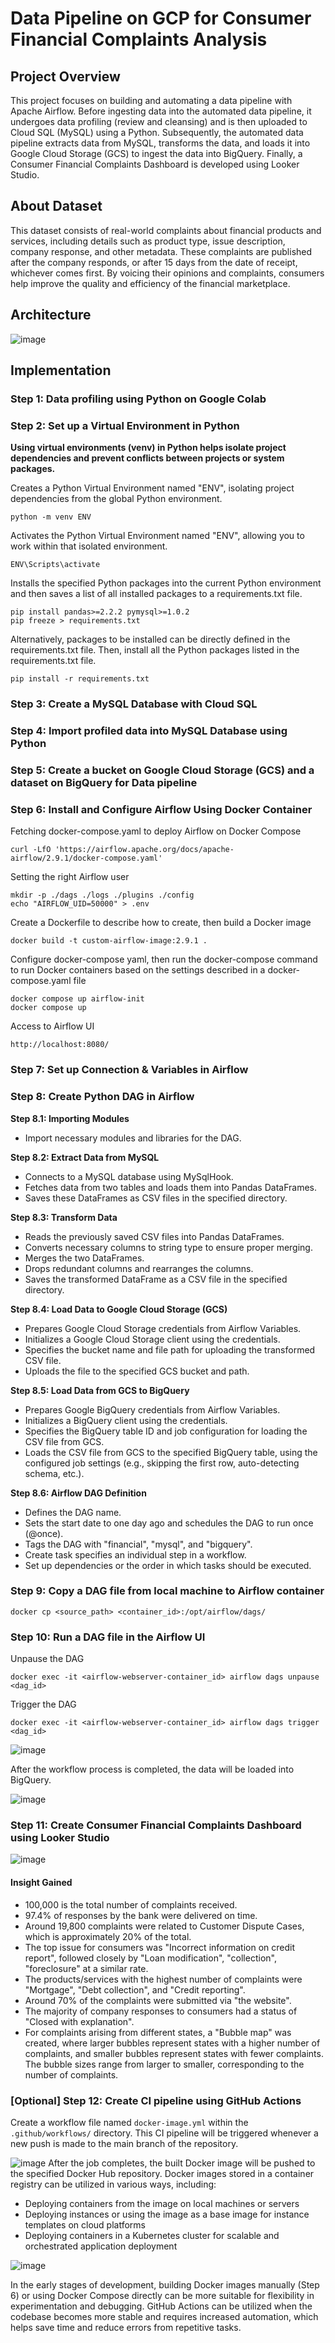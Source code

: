 # Data Pipeline on GCP for Consumer Financial Complaints Analysis
## Project Overview
This project focuses on building and automating a data pipeline with Apache Airflow. Before ingesting data into the automated data pipeline, it undergoes data profiling (review and cleansing) and is then uploaded to Cloud SQL (MySQL) using a Python. Subsequently, the automated data pipeline extracts data from MySQL, transforms the data, and loads it into Google Cloud Storage (GCS) to ingest the data into BigQuery. Finally, a Consumer Financial Complaints Dashboard is developed using Looker Studio.
## About Dataset
This dataset consists of real-world complaints about financial products and services, including details such as product type, issue description, company response, and other metadata. These complaints are published after the company responds, or after 15 days from the date of receipt, whichever comes first. By voicing their opinions and complaints, consumers help improve the quality and efficiency of the financial marketplace.
## Architecture
![image](https://github.com/getnkit/Data-Pipeline-on-GCP-for-Consumer-Financial-Complaints-Analysis/blob/dc1de1502b228873f33218c5365b7ad8f5176fe4/images/Data%20Architecture.png)
## Implementation
### Step 1: Data profiling using Python on Google Colab
### Step 2: Set up a Virtual Environment in Python
**Using virtual environments (venv) in Python helps isolate project dependencies and prevent conflicts between projects or system packages.**

Creates a Python Virtual Environment named "ENV", isolating project dependencies from the global Python environment.
```
python -m venv ENV
```
Activates the Python Virtual Environment named "ENV", allowing you to work within that isolated environment.
```
ENV\Scripts\activate
```
Installs the specified Python packages into the current Python environment and then saves a list of all installed packages to a requirements.txt file.
```
pip install pandas>=2.2.2 pymysql>=1.0.2
pip freeze > requirements.txt
```
Alternatively, packages to be installed can be directly defined in the requirements.txt file. Then, install all the Python packages listed in the requirements.txt file.
```
pip install -r requirements.txt
```
### Step 3: Create a MySQL Database with Cloud SQL
### Step 4: Import profiled data into MySQL Database using Python
### Step 5: Create a bucket on Google Cloud Storage (GCS) and a dataset on BigQuery for Data pipeline
### Step 6: Install and Configure Airflow Using Docker Container
Fetching docker-compose.yaml to deploy Airflow on Docker Compose
```
curl -LfO 'https://airflow.apache.org/docs/apache-airflow/2.9.1/docker-compose.yaml'
```
Setting the right Airflow user
```
mkdir -p ./dags ./logs ./plugins ./config
echo "AIRFLOW_UID=50000" > .env
```
Create a Dockerfile to describe how to create, then build a Docker image
```
docker build -t custom-airflow-image:2.9.1 .
```
Configure docker-compose yaml, then run the docker-compose command to run Docker containers based on the settings described in a docker-compose.yaml file

```
docker compose up airflow-init
docker compose up
```
Access to Airflow UI
```
http://localhost:8080/
```
### Step 7: Set up Connection & Variables in Airflow
### Step 8: Create Python DAG in Airflow
**Step 8.1: Importing Modules**
- Import necessary modules and libraries for the DAG.

**Step 8.2: Extract Data from MySQL**
- Connects to a MySQL database using MySqlHook.
- Fetches data from two tables and loads them into Pandas DataFrames.
- Saves these DataFrames as CSV files in the specified directory.

**Step 8.3: Transform Data**
- Reads the previously saved CSV files into Pandas DataFrames.
- Converts necessary columns to string type to ensure proper merging.
- Merges the two DataFrames.
- Drops redundant columns and rearranges the columns.
- Saves the transformed DataFrame as a CSV file in the specified directory.

**Step 8.4: Load Data to Google Cloud Storage (GCS)**
- Prepares Google Cloud Storage credentials from Airflow Variables.
- Initializes a Google Cloud Storage client using the credentials.
- Specifies the bucket name and file path for uploading the transformed CSV file.
- Uploads the file to the specified GCS bucket and path.

**Step 8.5: Load Data from GCS to BigQuery**
- Prepares Google BigQuery credentials from Airflow Variables.
- Initializes a BigQuery client using the credentials.
- Specifies the BigQuery table ID and job configuration for loading the CSV file from GCS.
- Loads the CSV file from GCS to the specified BigQuery table, using the configured job settings (e.g., skipping the first row, auto-detecting schema, etc.).

**Step 8.6: Airflow DAG Definition**
- Defines the DAG name.
- Sets the start date to one day ago and schedules the DAG to run once (@once).
- Tags the DAG with "financial", "mysql", and "bigquery".
- Create task specifies an individual step in a workflow.
- Set up dependencies or the order in which tasks should be executed.

### Step 9: Copy a DAG file from local machine to Airflow container
```
docker cp <source_path> <container_id>:/opt/airflow/dags/
```
### Step 10: Run a DAG file in the Airflow UI
Unpause the DAG
```
docker exec -it <airflow-webserver-container_id> airflow dags unpause <dag_id>
```
Trigger the DAG
```
docker exec -it <airflow-webserver-container_id> airflow dags trigger <dag_id>
```
![image](https://github.com/getnkit/Data-Pipeline-on-GCP-for-Consumer-Financial-Complaints-Analysis/blob/cb910a1e2309041b475ead4b1249a2b316f8f907/images/Data%20Pipeline%20with%20Airflow.png)

After the workflow process is completed, the data will be loaded into BigQuery.

![image](https://github.com/getnkit/Data-Pipeline-on-GCP-for-Consumer-Financial-Complaints-Analysis/blob/6f431fbf35a3fe1eb3c7136b952e14f11a8c3baf/images/Loaded%20data%20into%20BigQuery.png)
### Step 11: Create Consumer Financial Complaints Dashboard using Looker Studio
![image](https://github.com/getnkit/Automated-ETL-Pipeline-for-Consumer-Financial-Complaints-Analysis/blob/761e209eb5ff580afadef3da504393fcd835949a/images/Consumer%20Financial%20Complaints%20Dashboard.jpg)
#### Insight Gained
- 100,000 is the total number of complaints received.
- 97.4% of responses by the bank were delivered on time.
- Around 19,800 complaints were related to Customer Dispute Cases, which is approximately 20% of the total.
- The top issue for consumers was "Incorrect information on credit report", followed closely by "Loan modification", "collection", "foreclosure" at a similar rate.
- The products/services with the highest number of complaints were "Mortgage", "Debt collection", and "Credit reporting".
- Around 70% of the complaints were submitted via "the website".
- The majority of company responses to consumers had a status of "Closed with explanation".
- For complaints arising from different states, a "Bubble map" was created, where larger bubbles represent states with a higher number of complaints, and smaller bubbles represent states with fewer complaints. The bubble sizes range from larger to smaller, corresponding to the number of complaints.
### [Optional] Step 12: Create CI pipeline using GitHub Actions
Create a workflow file named ```docker-image.yml``` within the ```.github/workflows/``` directory. This CI pipeline will be triggered whenever a new push is made to the main branch of the repository.

![image](https://github.com/getnkit/Data-Pipeline-on-GCP-for-Consumer-Financial-Complaints-Analysis/blob/dbe40347512a2795980c0c70ea6bcc1d1f3bbac7/images/CI%20Pipeline.jpg)
After the job completes, the built Docker image will be pushed to the specified Docker Hub repository.
Docker images stored in a container registry can be utilized in various ways, including:
- Deploying containers from the image on local machines or servers
- Deploying instances or using the image as a base image for instance templates on cloud platforms
- Deploying containers in a Kubernetes cluster for scalable and orchestrated application deployment

![image](https://github.com/getnkit/Data-Pipeline-on-GCP-for-Consumer-Financial-Complaints-Analysis/blob/862a7781a36225ff3752996057414c1224f2a729/images/Docker%20Hub%20repository.jpg)

In the early stages of development, building Docker images manually (Step 6) or using Docker Compose directly can be more suitable for flexibility in experimentation and debugging. GitHub Actions can be utilized when the codebase becomes more stable and requires increased automation, which helps save time and reduce errors from repetitive tasks.

